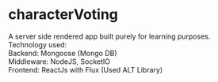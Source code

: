 # characterVoting
A server side rendered app built purely for learning purposes.  
Technology used:  
Backend: Mongoose (Mongo DB)  
Middleware: NodeJS, SocketIO  
Frontend: ReactJs with Flux (Used ALT Library)  


